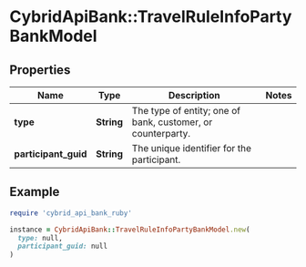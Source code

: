 # CybridApiBank::TravelRuleInfoPartyBankModel

## Properties

| Name | Type | Description | Notes |
| ---- | ---- | ----------- | ----- |
| **type** | **String** | The type of entity; one of bank, customer, or counterparty. |  |
| **participant_guid** | **String** | The unique identifier for the participant. |  |

## Example

```ruby
require 'cybrid_api_bank_ruby'

instance = CybridApiBank::TravelRuleInfoPartyBankModel.new(
  type: null,
  participant_guid: null
)
```

